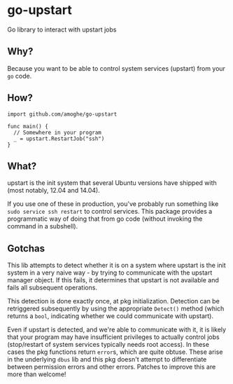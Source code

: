# go-upstart
Go library to interact with upstart jobs 

## Why?
Because you want to be able to control system services (upstart) from your `go` code.

## How?
```
import github.com/amoghe/go-upstart

func main() {
  // Somewhere in your program
  _ = upstart.RestartJob("ssh")
}
```

## What?

upstart is the init system that several Ubuntu versions have shipped with (most notably, 12.04 and 14.04).

If you use one of these in production, you've probably run something like `sudo service ssh restart` to control services.
This package provides a programmatic way of doing that from go code (without invoking the command in a subshell).

## Gotchas

This lib attempts to detect whether it is on a system where upstart is the init system in a very naive way - 
by trying to communicate with the upstart manager object. If this fails, it determines that upstart is not
available and fails all subsequent operations.

This detection is done exactly once, at pkg initialization. Detection can be retriggered subsequently by using
the appropriate `Detect()` method (which returns a `bool`, indicating whether we could communicate with upstart).

Even if upstart is detected, and we're able to communicate with it, it is likely that your program may have 
insufficient privileges to actually control jobs (stop/restart of system services typically needs root access).
In these cases the pkg functions return `error`s, which are quite obtuse. These arise in the underlying `dbus`
lib and this pkg doesn't attempt to differentiate between permission errors and other errors. Patches to improve
this are more than welcome!
